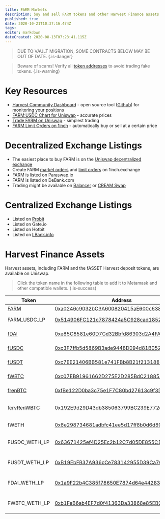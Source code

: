 ```yaml
---
title: FARM Markets
description: buy and sell FARM tokens and other Harvest Finance assets
published: true
date: 2020-10-21T10:37:16.474Z
tags: 
editor: markdown
dateCreated: 2020-08-13T07:23:41.115Z
---
```



> DUE TO VAULT MIGRATION, SOME CONTRACTS BELOW MAY BE OUT OF DATE. {.is-danger}

> Beware of scams! Verify all [token addresses](https://github.com/harvest-finance/harvest) to avoid trading fake tokens.
{.is-warning}

# Key Resources

- [Harvest Community Dashboard](https://harvestfi.github.io/dashboard/) - open source tool ([Github](https://github.com/harvestfi/dashboard)) for monitoring your positions
- [FARM:USDC Chart for Uniswap](https://beta.dex.vision/?ticker=UniswapV2:FARMUSDC-0x514906FC121c7878424a5C928cad1852CC545892&interval=15) - accurate prices
- [Trade FARM on Uniswap](https://app.uniswap.org/#/swap?outputCurrency=0xa0246c9032bc3a600820415ae600c6388619a14d) - simplest trading
- [FARM Limit Orders on 1inch](https://1inch.exchange/#/limit-order/USDC/FARM) - automatically buy or sell at a certain price


# Decentralized Exchange Listings


- The easiest place to buy FARM is on the [Uniswap decentralized exchange][uni-buy-farm]
- Create FARM [market orders](https://1inch.exchange/#/ETH/FARM) and [limit orders](https://1inch.exchange/#/limit-order/USDC/FARM) on 1inch.exchange
- FARM is listed on Paraswap.io
- FARM is listed on DeBank.com
- Trading might be available on [Balancer](https://balancer.exchange/) or [CREAM Swap](https://app.cream.finance/swap)


# Centralized Exchange Listings

- Listed on [Probit](https://support.probit.com/hc/en-us/articles/900002847263)
- Listed on Gate.io
- Listed on Hotbit
- Listed on [LBank.info](https://twitter.com/LBank_Exchange/status/1303291365896331265)


# Harvest Finance Assets

Harvest assets, including FARM and the fASSET Harvest deposit tokens, are available on Uniswap.

> Click the token name in the following table to add it to Metamask and other compatible wallets.
{.is-success}


| Token   | Address | Uniswap |
|---------|---------|---------|
| [FARM][add-farm]    | [0xa0246c9032bC3A600820415aE600c6388619A14D][es-farm] | [buy][uni-buy-farm], [info][uni-info-farm]
| FARM_USDC_LP      | [0x514906FC121c7878424a5C928cad1852CC545892][es-farm_usdc_lp]|[deposit LP][hf], [buy LP][uni-buy_farm_usdc]
| [fDAI][add-fdai]    | [0xe85C8581e60D7Cd32Bbfd86303d2A4FA6a951Dac][es-fdai] | [deposit DAI][hf], [buy][uni-buy-fdai], [info][uni-info-fdai]
| [fUSDC][add-fusdc]   | [0xc3F7ffb5d5869B3ade9448D094d81B0521e8326f][es-fusdc] | [deposit USDC][hf], [buy][uni-buy-fusdc], [info][uni-info-fusdc]
| [fUSDT][add-fusdt]   | [0xc7EE21406BB581e741FBb8B21f213188433D9f2F][es-fusdt] | [deposit USDT][hf], [buy][uni-buy-fusdt], [info][uni-info-fusdt]
| [fWBTC][add-fwbtc]   | [0xc07EB91961662D275E2D285BdC21885A4Db136B0][es-fwbtc] | [deposit WBTC][hf], [buy][uni-buy-fwbtc], [info][uni-info-fwbtc]
| [frenBTC][add-frenbtc] | [0xfBe122D0ba3c75e1F7C80bd27613c9f35B81FEeC][es-frenbtc] | [deposit renBTC][hf], [buy][uni-buy-frenbtc], [info][uni-info-frenbtc]
| [fcrvRenWBTC][add-fcrvrenwbtc] | [0x192E9d29D43db385063799BC239E772c3b6888F3][es-fcrvrenwbtc] | [deposit crvRenWBTC][hf], [buy][uni-buy-fcrvrenwbtc], [info][uni-info-fcrvrenwbtc]
|fWETH|[0x8e298734681adbfc41ee5d17ff8b0d6d803e7098][es-fweth]|[deposit WETH][hf], [buy][uni-buy-fweth], [info][uni-info-fweth]|
|FUSDC_WETH_LP|[0x63671425ef4D25Ec2b12C7d05DE855C143f16e3B][es-fusdc_weth_lp]|[deposit USDC_WETH_LP][hf], [buy LP][uni-buy-fusdc_weth_lp], [info][uni-info-fusdc_weth_lp]|
|FUSDT_WETH_LP|[0xB19EbFB37A936cCe783142955D39Ca70Aa29D43c][es-fusdt_weth_lp]|[deposit USDT_WETH_LP][hf], [buy LP][uni-buy-fusdt_weth_lp], [info][uni-info-fusdt_weth_lp]|
|FDAI_WETH_LP|[0x1a9F22b4C385f78650E7874d64e442839Dc32327][es-fdai_weth_lp]|[deposit DAI_WETH_LP][hf], [buy LP][uni-buy-fdai_weth_lp], [info][uni-info-fdai_weth_lp]|
|FWBTC_WETH_LP|[0xb1FeB6ab4EF7d0f41363Da33868e85EB0f3A57EE][es-fwbtc_weth_lp]|[deposit WBTC_WETH_LP][hf], [buy LP][uni-buy-fwbtc_weth_lp], [info][uni-info-fwbtc_weth_lp]|



[hf]: https://harvest.finance

[add-farm]: https://harvestfi.github.io/add-farm
[add-fdai]: https://harvestfi.github.io/add-fdai
[add-fusdc]: https://harvestfi.github.io/add-fusdc
[add-fusdt]: https://harvestfi.github.io/add-fusdt
[add-fwbtc]: https://harvestfi.github.io/add-fwbtc
[add-frenbtc]: https://harvestfi.github.io/add-frenbtc
[add-fcrvrenwbtc]: https://harvestfi.github.io/add-fcrvrenwbtc

[es-farm]: https://etherscan.io/token/0xa0246c9032bc3a600820415ae600c6388619a14d
[es-farm_usdc_lp]: https://etherscan.io/address/0x514906FC121c7878424a5C928cad1852CC545892
[es-fdai]: https://etherscan.io/token/0xe85c8581e60d7cd32bbfd86303d2a4fa6a951dac
[es-fusdc]: https://etherscan.io/token/0xc3f7ffb5d5869b3ade9448d094d81b0521e8326f
[es-fusdt]: https://etherscan.io/token/0xc7ee21406bb581e741fbb8b21f213188433d9f2f
[es-fwbtc]: https://etherscan.io/token/0xc07eb91961662d275e2d285bdc21885a4db136b0
[es-frenbtc]: https://etherscan.io/token/0xfbe122d0ba3c75e1f7c80bd27613c9f35b81feec
[es-fcrvrenwbtc]: https://etherscan.io/token/0x192E9d29D43db385063799BC239E772c3b6888F3
[es-fweth]: https://etherscan.io/token/0x8e298734681adbfc41ee5d17ff8b0d6d803e7098
[es-fusdc_weth_lp]: https://etherscan.io/token/0x63671425ef4D25Ec2b12C7d05DE855C143f16e3B
[es-fusdt_weth_lp]: https://etherscan.io/token/0xB19EbFB37A936cCe783142955D39Ca70Aa29D43c
[es-fdai_weth_lp]: https://etherscan.io/token/0x1a9F22b4C385f78650E7874d64e442839Dc32327
[es-fwbtc_weth_lp]: https://etherscan.io/token/0xb1FeB6ab4EF7d0f41363Da33868e85EB0f3A57EE

[uni-buy-farm]: https://uniswap.exchange/swap?outputCurrency=0xa0246c9032bc3a600820415ae600c6388619a14d
[uni-buy_farm_usdc]: https://app.uniswap.org/#/add/0xa0246c9032bc3a600820415ae600c6388619a14d/0xa0b86991c6218b36c1d19d4a2e9eb0ce3606eb48
[uni-buy-fdai]: https://uniswap.exchange/swap?outputCurrency=0xe85c8581e60d7cd32bbfd86303d2a4fa6a951dac
[uni-buy-fusdc]: https://uniswap.exchange/swap?outputCurrency=0xc3f7ffb5d5869b3ade9448d094d81b0521e8326f
[uni-buy-fusdt]: https://uniswap.exchange/swap?outputCurrency=0xc7ee21406bb581e741fbb8b21f213188433d9f2f
[uni-buy-fwbtc]: https://uniswap.exchange/swap?outputCurrency=0xc07eb91961662d275e2d285bdc21885a4db136b0
[uni-buy-frenbtc]: https://uniswap.exchange/swap?outputCurrency=0xfbe122d0ba3c75e1f7c80bd27613c9f35b81feec
[uni-buy-fcrvrenwbtc]: https://uniswap.exchange/swap?outputCurrency=0x192E9d29D43db385063799BC239E772c3b6888F3
[uni-buy-fweth]: https://app.uniswap.org/#/swap?outputCurrency=0x8e298734681adbfc41ee5d17ff8b0d6d803e7098
[uni-buy-fusdc_weth_lp]: https://uniswap.exchange/add/0xa0b86991c6218b36c1d19d4a2e9eb0ce3606eb48/0xC02aaA39b223FE8D0A0e5C4F27eAD9083C756Cc2
[uni-buy-fusdt_weth_lp]: https://app.uniswap.org/#/add/0xdac17f958d2ee523a2206206994597c13d831ec7/0xC02aaA39b223FE8D0A0e5C4F27eAD9083C756Cc2
[uni-buy-fdai_weth_lp]: https://app.uniswap.org/#/add/0x6b175474e89094c44da98b954eedeac495271d0f/0xC02aaA39b223FE8D0A0e5C4F27eAD9083C756Cc2
[uni-buy-fwbtc_weth_lp]: https://app.uniswap.org/#/add/0x2260fac5e5542a773aa44fbcfedf7c193bc2c599/0xC02aaA39b223FE8D0A0e5C4F27eAD9083C756Cc2

[uni-info-farm]: https://uniswap.info/token/0xa0246c9032bc3a600820415ae600c6388619a14d
[uni-info-fdai]: https://uniswap.info/token/0xe85c8581e60d7cd32bbfd86303d2a4fa6a951dac
[uni-info-fusdc]: https://uniswap.info/token/0xc3f7ffb5d5869b3ade9448d094d81b0521e8326f
[uni-info-fusdt]: https://uniswap.info/token/0xc7ee21406bb581e741fbb8b21f213188433d9f2f
[uni-info-fwbtc]: https://uniswap.info/token/0xc07eb91961662d275e2d285bdc21885a4db136b0
[uni-info-frenbtc]: https://uniswap.info/token/0xfbe122d0ba3c75e1f7c80bd27613c9f35b81feec
[uni-info-fcrvrenwbtc]: https://uniswap.info/token/0x192E9d29D43db385063799BC239E772c3b6888F3
[uni-info-fweth]: https://uniswap.info/token/0x8e298734681adbfc41ee5d17ff8b0d6d803e7098
[uni-info-fusdc_weth_lp]: https://uniswap.info/token/0x63671425ef4D25Ec2b12C7d05DE855C143f16e3B
[uni-info-fusdt_weth_lp]: https://uniswap.info/token/0xB19EbFB37A936cCe783142955D39Ca70Aa29D43c
[uni-info-fdai_weth_lp]: https://uniswap.info/token/0x1a9F22b4C385f78650E7874d64e442839Dc32327
[uni-info-fwbtc_weth_lp]: https://uniswap.info/token/0xb1FeB6ab4EF7d0f41363Da33868e85EB0f3A57EE




[es-pool-farm]: https://etherscan.io/address/0xae024F29C26D6f71Ec71658B1980189956B0546D
[es-pool-fdai]: https://etherscan.io/address/0xF9E5f9024c2f3f2908A1d0e7272861a767C9484b
[es-pool-fusdc]: https://etherscan.io/address/0xE1f9A3EE001a2EcC906E8de637DBf20BB2d44633
[es-pool-fusdt]: https://etherscan.io/address/0x5bd997039FFF16F653EF15D1428F2C791519f58d










